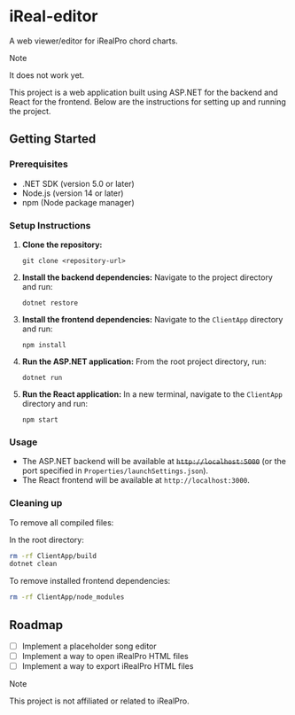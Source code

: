 # iReal-editor
A web viewer/editor for iRealPro chord charts.

> [!NOTE]
> It does not work yet.

This project is a web application built using ASP.NET for the backend and React for the frontend. Below are the instructions for setting up and running the project.

## Getting Started

### Prerequisites

- .NET SDK (version 5.0 or later)
- Node.js (version 14 or later)
- npm (Node package manager)

### Setup Instructions

1. **Clone the repository:**
   ```
   git clone <repository-url>
   ```

2. **Install the backend dependencies:**
   Navigate to the project directory and run:
   ```
   dotnet restore
   ```

3. **Install the frontend dependencies:**
   Navigate to the `ClientApp` directory and run:
   ```
   npm install
   ```

4. **Run the ASP.NET application:**
   From the root project directory, run:
   ```
   dotnet run
   ```

5. **Run the React application:**
   In a new terminal, navigate to the `ClientApp` directory and run:
   ```
   npm start
   ```

### Usage

- The ASP.NET backend will be available at ~~`http://localhost:5000`~~ (or the port specified in `Properties/launchSettings.json`).
- The React frontend will be available at `http://localhost:3000`.

### Cleaning up

To remove all compiled files:

In the root directory:
```bash
rm -rf ClientApp/build
dotnet clean
```

To remove installed frontend dependencies:
```bash
rm -rf ClientApp/node_modules
```

## Roadmap

- [ ] Implement a placeholder song editor
- [ ] Implement a way to open iRealPro HTML files
- [ ] Implement a way to export iRealPro HTML files

> [!Note]
> This project is not affiliated or related to iRealPro.
